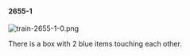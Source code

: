 #### 2655-1
![train-2655-1-0.png](https://github.com/lil-lab/nlvr/raw/master/nlvr/train/images/48/train-2655-1-0.png "train-2655-1-0.png")

There is a box with 2 blue items touching each other.